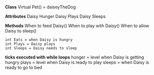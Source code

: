 **Class**
	Virtual Pet() = daiseyTheDog


**Attributes**
	Daisy Hunger
	Daisy Plays
	Daisy Sleeps
	
**Methods**
	When to feed Daisy()
	When to play with Daisy()
	When to allow Daisy to sleep()
	
	int Eats = when Daisy is hungry
	int Plays = Daisy plays
	int Sleeps = Daisy needs to sleep
	
**ticks executed with while loops**
	hunger = level when Daisy is getting hungry
	plays = level when Daisy is ready to play
	sleeps = when Daisy is ready to go to bed
	
	
	